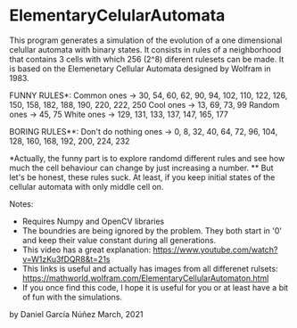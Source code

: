 # ElementaryCelularAutomata
This program generates a simulation of the evolution of a one dimensional celullar automata with binary states. It consists in rules of a neighborhood that contains 3 cells with which 256 (2^8) diferent rulesets can be made. It is based on the Elemenetary Cellular Automata designed by Wolfram in 1983.

FUNNY RULES*:
Common ones -> 30, 54, 60, 62, 90, 94, 102, 110, 122, 126, 150, 158, 182, 188, 190, 220, 222, 250
Cool ones -> 13, 69, 73, 99
Random ones -> 45, 75
White ones -> 129, 131, 133, 137, 147, 165, 177

BORING  RULES**:
Don't do nothing ones -> 0, 8, 32, 40, 64, 72, 96, 104, 128, 160, 168, 192, 200, 224, 232

*Actually, the funny part is to explore randomd different rules and see how much the cell behaviour can change
by just increasing a number.
** But let's be honest, these rules suck. At least, if you keep initial states of the cellular automata with 
only middle cell on.

Notes:
- Requires Numpy and OpenCV libraries
- The boundries are being ignored by the problem. They both start in '0' and keep their value constant 
during all generations.
- This video has a great explanation: https://www.youtube.com/watch?v=W1zKu3fDQR8&t=21s
- This links is useful and actually has images from all differenet rulsets:
https://mathworld.wolfram.com/ElementaryCellularAutomaton.html
- If you once find this code, I hope it is useful for you or at least have a bit of fun with the simulations.

by Daniel García Núñez
March, 2021
